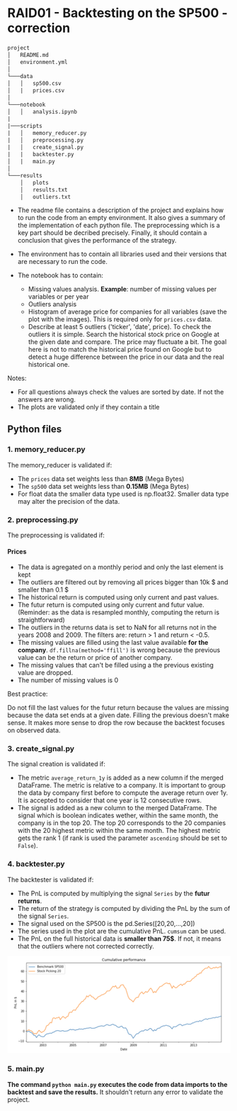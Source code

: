 # RAID01 - Backtesting on the SP500 - correction

```
project
│   README.md
│   environment.yml    
│
└───data
│   │   sp500.csv
│   |   prices.csv
│   
└───notebook
│   │   analysis.ipynb
|
|───scripts
|   │   memory_reducer.py
|   │   preprocessing.py
|   │   create_signal.py
|   |   backtester.py
│   |   main.py
│   
└───results
    │   plots
    │   results.txt
    │   outliers.txt

```   
- The readme file contains a description of the project and explains how to run the code from an empty environment. It also gives a summary of the implementation of each python file. The preprocessing which is a key part should be decribed precisely. Finally, it should contain a conclusion that gives the performance of the strategy. 

- The environment has to contain all libraries used and their versions that are necessary to run the code. 

- The notebook has to contain:
    - Missing values analysis. **Example**: number of missing values per variables or per year
    - Outliers analysis
    - Histogram of average price for companies for all variables (save the plot with the images). This is required only for `prices.csv` data.
    - Describe at least 5 outliers ('ticker', 'date', price). To check the outliers it is simple. Search the historical stock price on Google at the given date and compare. The price may fluctuate a bit. The goal here is not to match the historical price found on Google but to detect a huge difference between the price in our data and the real historical one. 


Notes: 
- For all questions always check the values are sorted by date. If not the answers are wrong. 
- The plots are validated only if they contain a title

## Python files 
### 1. memory_reducer.py

The memory_reducer is validated if:

- The `prices` data set weights less than **8MB** (Mega Bytes)
- The `sp500` data set weights less than **0.15MB** (Mega Bytes)
- For float data the smaller data type used is np.float32. Smaller data type may alter the precision of the data. 


### 2. preprocessing.py

The preprocessing is validated if:

    
#### Prices

- The data is agregated on a monthly period and only the last element is kept
- The outliers are filtered out by removing all prices bigger than 10k $ and smaller than 0.1 $ 
- The historical return is computed using only current and past values. 
- The futur return is computed using only current and futur value. (Reminder: as the data is resampled monthly, computing the return is straightforward)
- The outliers in the returns data is set to NaN for all returns not in the years 2008 and 2009. The filters are: return > 1 and return < -0.5.
- The missing values are filled using the last value available **for the company**. `df.fillna(method='ffill')` is wrong because the previous value can be the return or price of another company. 
- The missing values that can't be filled using a the previous existing value are dropped. 
- The number of missing values is 0 

Best practice: 

Do not fill the last values for the futur return because the values are missing because the data set ends at a given date. Filling the previous doesn't make sense. It makes more sense to drop the row because the backtest focuses on observed data. 


### 3. create_signal.py

The signal creation is validated if:

- The metric `average_return_1y` is added as a new column if the merged DataFrame. The metric is relative to a company. It is important to group the data by company first before to compute the average return over 1y. It is accepted to consider that one year is 12 consecutive rows. 
- The signal is added as a new column to the merged DataFrame. The signal which is boolean indicates wether, within the same month, the company is in the top 20. The top 20 corresponds to the 20 companies with the 20 highest metric within the same month. The highest metric gets the rank 1 (if rank is used the parameter `ascending` should be set to `False`).

### 4. backtester.py

The backtester is validated if: 

- The PnL is computed by multiplying the signal `Series` by the **futur returns**. 
- The return of the strategy is computed by dividing the PnL by the sum of the signal `Series`.
- The signal used on the SP500 is the pd.Series([20,20,...,20])
- The series used in the plot are the cumulative PnL. `cumsum` can be used.
- The PnL on the full historical data is **smaller than 75$**. If not, it means that the outliers where not corrected correctly. 

![alt text][performance]

[performance]: ../images/w1_weekend_plot_pnl.png "Cumulative Performance"


### 5. main.py

**The command `python main.py` executes the code from data imports to the backtest and save the results.** It shouldn't return any error to validate the project. 